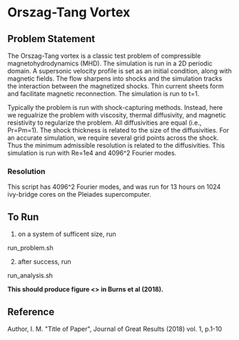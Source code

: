 # Orszag-Tang Vortex  #


## Problem Statement ##

The Orszag-Tang vortex is a classic test problem of compressible magnetohydrodynamics (MHD). The simulation is run in a 2D periodic domain. A supersonic velocity profile is set as an initial condition, along with magnetic fields. The flow sharpens into shocks and the simulation tracks the interaction between the magnetized shocks. Thin current sheets form and facilitate magnetic reconnection. The simulation is run to t=1.

Typically the problem is run with shock-capturing methods. Instead, here we regualrize the problem with viscosity, thermal diffusivity, and magnetic resistivity to regularize the problem. All diffusivities are equal (i.e., Pr=Pm=1). The shock thickness is related to the size of the diffusivities. For an accurate simulation, we require several grid points across the shock. Thus the minimum admissible resolution is related to the diffusivities. This simulation is run with Re=1e4 and 4096^2 Fourier modes.

### Resolution ###

This script has 4096^2 Fourier modes, and was run for 13 hours on 1024 ivy-bridge cores on the Pleiades supercomputer.

## To Run ##

1. on a system of sufficent size, run 

run_problem.sh

2. after success, run 

run_analysis.sh

**This should produce figure <<X>> in Burns et al (2018).**

## Reference ##

Author, I. M. "Title of Paper", Journal of Great Results (2018) vol. 1, p.1-10



